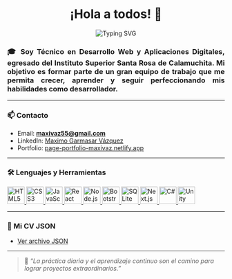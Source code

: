 <h1 align="center">¡Hola a todos! 👋</h1>

<p align="center">
  <img src="https://readme-typing-svg.herokuapp.com?font=Fira+Code&weight=500&size=24&pause=1000&color=00C2CB&center=true&vCenter=true&width=435&lines=Soy+Máximo+Garmasar+Vázquez;Frontend+Developer+%F0%9F%96%A5%EF%B8%8F;Amante+del+Aprendizaje+Continuo+%F0%9F%92%AA" alt="Typing SVG" />
</p>

<h3 align="justify">
🎓 Soy Técnico en Desarrollo Web y Aplicaciones Digitales, egresado del Instituto Superior Santa Rosa de Calamuchita. 
Mi objetivo es formar parte de un gran equipo de trabajo que me permita crecer, aprender y seguir perfeccionando mis habilidades como desarrollador.
</h3>

---

### 📫 Contacto

- Email: **maxivaz55@gmail.com**  
- LinkedIn: [Maximo Garmasar Vázquez](https://www.linkedin.com/in/maximogarmasarvazquez)
- Portfolio: [page-portfolio-maxivaz.netlify.app](https://page-portfolio-maxivaz.netlify.app/)

---

### 🛠️ Lenguajes y Herramientas

<p align="left">
  <a href="https://developer.mozilla.org/en-US/docs/Web/HTML" target="_blank" rel="noreferrer">
    <img src="https://cdn.jsdelivr.net/gh/devicons/devicon/icons/html5/html5-original.svg" width="40" height="40" alt="HTML5"/>
  </a>
  <a href="https://developer.mozilla.org/en-US/docs/Web/CSS" target="_blank" rel="noreferrer">
    <img src="https://cdn.jsdelivr.net/gh/devicons/devicon/icons/css3/css3-original.svg" width="40" height="40" alt="CSS3"/>
  </a>
  <a href="https://developer.mozilla.org/en-US/docs/Web/JavaScript" target="_blank" rel="noreferrer">
    <img src="https://cdn.jsdelivr.net/gh/devicons/devicon/icons/javascript/javascript-original.svg" width="40" height="40" alt="JavaScript"/>
  </a>
  <a href="https://reactjs.org/" target="_blank" rel="noreferrer">
    <img src="https://cdn.jsdelivr.net/gh/devicons/devicon/icons/react/react-original.svg" width="40" height="40" alt="React"/>
  </a>
  <a href="https://nodejs.org/" target="_blank" rel="noreferrer">
    <img src="https://cdn.jsdelivr.net/gh/devicons/devicon/icons/nodejs/nodejs-original.svg" width="40" height="40" alt="Node.js"/>
  </a>
  <a href="https://getbootstrap.com/" target="_blank" rel="noreferrer">
    <img src="https://cdn.jsdelivr.net/gh/devicons/devicon/icons/bootstrap/bootstrap-original.svg" width="40" height="40" alt="Bootstrap"/>
  </a>
  <a href="https://www.sqlite.org/" target="_blank" rel="noreferrer">
    <img src="https://cdn.jsdelivr.net/gh/devicons/devicon/icons/sqlite/sqlite-original.svg" width="40" height="40" alt="SQLite"/>
  </a>
  <a href="https://nextjs.org/" target="_blank" rel="noreferrer">
    <img src="https://cdn.jsdelivr.net/gh/devicons/devicon/icons/nextjs/nextjs-original.svg" width="40" height="40" alt="Next.js"/>
  </a>
  <a href="https://learn.microsoft.com/en-us/dotnet/csharp/" target="_blank" rel="noreferrer">
    <img src="https://cdn.jsdelivr.net/gh/devicons/devicon/icons/csharp/csharp-original.svg" width="40" height="40" alt="C#"/>
  </a>
  <a href="https://unity.com/" target="_blank" rel="noreferrer">
    <img src="https://cdn.jsdelivr.net/gh/devicons/devicon/icons/unity/unity-original.svg" width="40" height="40" alt="Unity"/>
  </a>
</p>

---

### 📄 Mi CV JSON
- [Ver archivo JSON](https://github.com/mirandaariel/estructura-talent-pool/blob/develop/people/arg/tech/arg-tech-v9l5gw939hlx0ww4c1lqtljp8f86v6dz.json)

---

> 💬 *“La práctica diaria y el aprendizaje continuo son el camino para lograr proyectos extraordinarios.”*
